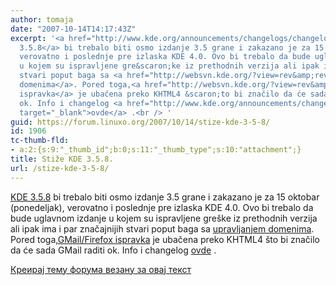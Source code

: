```yaml
---
author: tomaja
date: "2007-10-14T14:17:43Z"
excerpt: '<a href="http://www.kde.org/announcements/changelogs/changelog3_5_7to3_5_8.php">KDE
  3.5.8</a> bi trebalo biti osmo izdanje 3.5 grane i zakazano je za 15 oktobar (ponedeljak),
  verovatno i poslednje pre izlaska KDE 4.0. Ovo bi trebalo da bude uglavnom izdanje
  u kojem su ispravljene gre&scaron;ke iz prethodnih verzija ali ipak ima i par značajnijih
  stvari poput baga sa <a href="http://websvn.kde.org/?view=rev&amp;revision=715274">upravljanjem
  domenima</a>. Pored toga,<a href="http://websvn.kde.org/?view=rev&amp;revision=668699">GMail/Firefox
  ispravka</a> je ubačena preko KHTML4 &scaron;to bi značilo da će sada GMail raditi
  ok. Info i changelog <a href="http://www.kde.org/announcements/changelogs/changelog3_5_7to3_5_8.php"
  target="_blank">ovde</a> .<br /> '
guid: https://forum.linuxo.org/2007/10/14/stize-kde-3-5-8/
id: 1906
tc-thumb-fld:
- a:2:{s:9:"_thumb_id";b:0;s:11:"_thumb_type";s:10:"attachment";}
title: Stiže KDE 3.5.8.
url: /stize-kde-3-5-8/
---
```

[KDE 3.5.8](http://www.kde.org/announcements/changelogs/changelog3_5_7to3_5_8.php) bi trebalo biti osmo izdanje 3.5 grane i zakazano je za 15 oktobar (ponedeljak), verovatno i poslednje pre izlaska KDE 4.0. Ovo bi trebalo da bude uglavnom izdanje u kojem su ispravljene gre&scaron;ke iz prethodnih verzija ali ipak ima i par značajnijih stvari poput baga sa [upravljanjem domenima](http://websvn.kde.org/?view=rev&revision=715274). Pored toga,[GMail/Firefox ispravka](http://websvn.kde.org/?view=rev&revision=668699) je ubačena preko KHTML4 &scaron;to bi značilo da će sada GMail raditi ok. Info i changelog <a href="http://www.kde.org/announcements/changelogs/changelog3_5_7to3_5_8.php" target="_blank">ovde</a> .  
<!--break-->

[Креирај тему форума везану за овај текст](https://linuxo.org/nova-tema-na-forumu/?se_pid=1906)